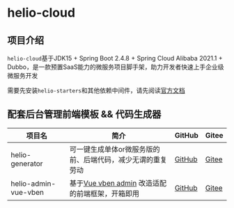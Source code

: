 # helio-cloud

## 项目介绍

`helio-cloud`基于JDK15 + Spring Boot 2.4.8 + Spring Cloud Alibaba 2021.1 + Dubbo，是一款预置SaaS能力的微服务项目脚手架，助力开发者快速上手企业级微服务开发

需要先安装`helio-starters`和其他依赖中间件，请先阅读[官方文档](https://helio.uncarbon.cc/)

## 配套后台管理前端模板 && 代码生成器

| 项目名 | 简介 | GitHub | Gitee |
| ---- | ---- | ---- | ---- |
| helio-generator | 可一键生成单体or微服务版的前、后端代码，减少无谓的重复劳动 | [GitHub](https://github.com/uncarbon97/helio-generator) | [Gitee](https://gitee.com/uncarbon97/helio-generator)
| helio-admin-vue-vben | 基于[Vue vben admin](https://github.com/anncwb/vue-vben-admin) 改造适配的前端框架，开箱即用 | [GitHub](https://github.com/uncarbon97/helio-admin-vue-vben) | [Gitee](https://gitee.com/uncarbon97/helio-admin-vue-vben)
